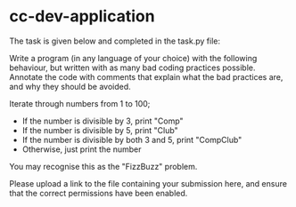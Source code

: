 # cc-dev-application

The task is given below and completed in the task.py file:

Write a program (in any language of your choice) with the following behaviour, but written with as many bad coding practices possible. Annotate the code with comments that explain what the bad practices are, and why they should be avoided.

Iterate through numbers from 1 to 100;

- If the number is divisible by 3, print "Comp"
- If the number is divisible by 5, print "Club"
- If the number is divisible by both 3 and 5, print "CompClub"
- Otherwise, just print the number

You may recognise this as the "FizzBuzz" problem.

Please upload a link to the file containing your submission here, and ensure that the correct permissions have been enabled.

